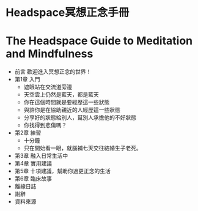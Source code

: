 # Headspace冥想正念手冊
# The Headspace Guide to Meditation and Mindfulness

- 前言      歡迎進入冥想正念的世界！
- 第1章    入門
    - 遮眼站在交流道旁邊
    - 天空雲上仍然是藍天，都是藍天
    - 你在這個時間就是要經歷這一些狀態
    - 與許你是在協助親近的人經歷這一些狀態
    - 分享好的狀態給別人，幫別人承擔他的不好狀態
    - 你找得到悲傷嗎？
- 第2章    練習
    - 十分鐘
    - 只在開始看一眼，就腦補七天交往結婚生子老死。
- 第3章    融入日常生活中
- 第4章    實用建議
- 第5章    十項建議，幫助你過更正念的生活
- 第6章    臨床故事
- 離線日誌
- 謝辭
- 資料來源